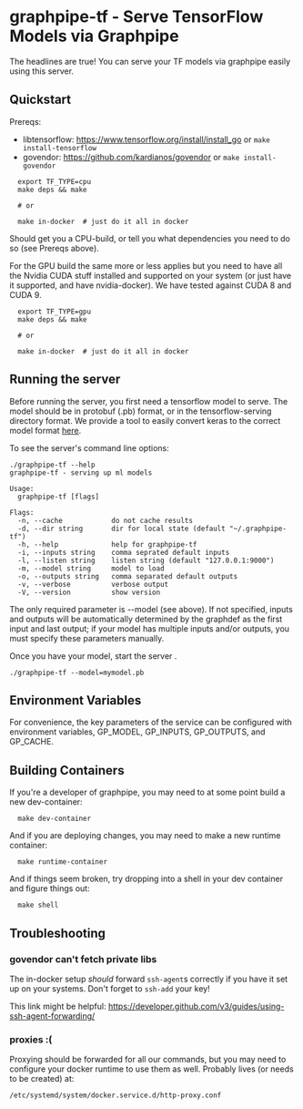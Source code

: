 # graphpipe-tf - Serve TensorFlow Models via Graphpipe

The headlines are true! You can serve your TF models via graphpipe
easily using this server.

## Quickstart

Prereqs:
  - libtensorflow: https://www.tensorflow.org/install/install_go or `make install-tensorflow`
  - govendor: https://github.com/kardianos/govendor or `make install-govendor`


```
  export TF_TYPE=cpu
  make deps && make

  # or

  make in-docker  # just do it all in docker
```

Should get you a CPU-build, or tell you what dependencies you need
to do so (see Prereqs above).

For the GPU build the same more or less applies but you need to have
all the Nvidia CUDA stuff installed and supported on your system (or
just have it supported, and have nvidia-docker).  We have tested against
CUDA 8 and CUDA 9.

```
  export TF_TYPE=gpu
  make deps && make

  # or

  make in-docker  # just do it all in docker
```

## Running the server
Before running the server, you first need a tensorflow model to serve.
The model should be in protobuf (.pb) format, or in the tensorflow-serving
directory format.  We provide a tool to easily convert keras to the correct
model format [here](https://github.com/oracle/graphpipe-tf-py/blob/master/examples/convert.py).

To see the server's command line options:

```
./graphpipe-tf --help
graphpipe-tf - serving up ml models

Usage:
  graphpipe-tf [flags]

Flags:
  -n, --cache            do not cache results
  -d, --dir string       dir for local state (default "~/.graphpipe-tf")
  -h, --help             help for graphpipe-tf
  -i, --inputs string    comma seprated default inputs
  -l, --listen string    listen string (default "127.0.0.1:9000")
  -m, --model string     model to load
  -o, --outputs string   comma separated default outputs
  -v, --verbose          verbose output
  -V, --version          show version
```

The only required parameter is --model (see above).  If not specified, inputs and outputs
will be automatically determined by the graphdef as the first input and last output; if your
model has multiple inputs and/or outputs, you must specify these parameters manually.

Once you have your model, start the server .

```
./graphpipe-tf --model=mymodel.pb
```

## Environment Variables
For convenience, the key parameters of the service can be configured with environment variables,
 GP_MODEL, GP_INPUTS, GP_OUTPUTS, and GP_CACHE.

## Building Containers

If you're a developer of graphpipe, you may need to at some point
build a new dev-container:

```
  make dev-container
```

And if you are deploying changes, you may need to make a new runtime
container:

```
  make runtime-container
```

And if things seem broken, try dropping into a shell in your dev
container and figure things out:

```
  make shell
```

## Troubleshooting

### govendor can't fetch private libs
The in-docker setup _should_ forward `ssh-agent`s correctly if you
have it set up on your systems. Don't forget to `ssh-add` your key!

This link might be helpful: https://developer.github.com/v3/guides/using-ssh-agent-forwarding/

### proxies :(
Proxying should be forwarded for all our commands, but you may need
to configure your docker runtime to use them as well. Probably lives
(or needs to be created) at:

  `/etc/systemd/system/docker.service.d/http-proxy.conf`
